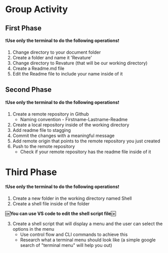 # Group Activity

## First Phase
:exclamation:**Use only the terminal to do the following operations**:exclamation:
1. Change directory to your document folder
2. Create a folder and name it 'Revature'
3. Change directory to Revature (that will be our working directory)
4. Create a Readme.md file
5. Edit the Readme file to include your name inside of it


## Second Phase
:exclamation:**Use only the terminal to do the following operations**:exclamation:
1. Create a remote repository in Github
    * Naming convention - Firstname-Lastname-Readme
2. Create a local repository inside of the working directory
3. Add readme file to stagging
4. Commit the changes with a meaningful message
5. Add remote origin that points to the remote repository you just created
6. Push to the remote repository
    * Check if your remote repository has the readme file inside of it

# Third Phase
:exclamation:**Use only the terminal to do the following operations**:exclamation:
1. Create a new folder in the working directory named Shell
2. Create a shell file inside of the folder

:ok:**You can use VS code to edit the shell script file**:ok:

3. Create a shell script that will display a menu and the user can select the options in the menu
    * Use control flow and CLI commands to achieve this
    * Research what a terminal menu should look like (a simple google search of "terminal menu" will help you out)